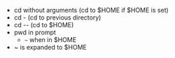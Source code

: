 - cd without arguments (cd to $HOME if $HOME is set)
- cd - (cd to previous directory)
- cd -- (cd to $HOME)
- pwd in prompt
  - `~` when in $HOME
- ~ is expanded to $HOME
